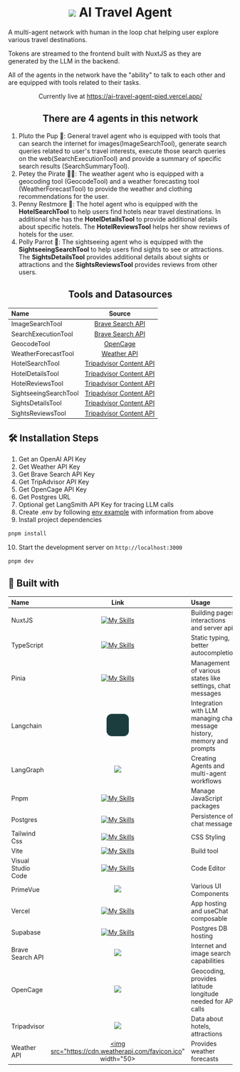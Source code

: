 <h1 align="center">
  <img src="https://github.com/mikechao/ai-travel-agent/blob/master/public/favicon.ico"/>
  AI Travel Agent
</h1>

<p align="left">
A multi-agent network with human in the loop chat helping user explore various travel destinations.
</p>

<p align="left">
Tokens are streamed to the frontend built with NuxtJS as they are generated by the LLM in the backend.
</p>

<p align="left">
All of the agents in the network have the "ability" to talk to each other and are equipped with tools related to their tasks.
</p>

<p align="center">
Currently live at <a href="https://ai-travel-agent-pied.vercel.app/">https://ai-travel-agent-pied.vercel.app/</a>
</p>

<h2 align="center">
There are 4 agents in this network
</h2>
<ol>
  <li>Pluto the Pup 🐶: General travel agent who is equipped with tools that can search the internet for images(ImageSearchTool), generate search queries related to user's travel interests, execute those search queries on the web(SearchExecutionTool) and provide a summary of specific search results (SearchSummaryTool).</li>
  <li>Petey the Pirate 🏴‍☠️: The weather agent who is equipped with a geocoding tool (GeocodeTool) and a weather forecasting tool (WeatherForecastTool) to provide the weather and clothing recommendations for the user.</li>
  <li>Penny Restmore 🏨: The hotel agent who is equipped with the <strong>HotelSearchTool</strong> to help users find hotels near travel destinations. In additional she has the <strong>HotelDetailsTool</strong> to provide additional details about specific hotels. The <strong>HotelReviewsTool</strong> helps her show reviews of hotels for the user.</li>
  <li>Polly Parrot 🦜: The sightseeing agent who is equipped with the <strong>SightseeingSearchTool</strong> to help users find sights to see or attractions. The <strong>SightsDetailsTool</strong> provides additional details about sights or attractions and the <strong>SightsReviewsTool</strong> provides reviews from other users.</li>
</ol>

<h2 align="center">
Tools and Datasources
</h2>

| Name                  |                                         Source                                          |
| :-------------------- | :-------------------------------------------------------------------------------------: |
| ImageSearchTool       |          [Brave Search API](https://brave.com/search/api/ 'Brave Search API')           |
| SearchExecutionTool   |          [Brave Search API](https://brave.com/search/api/ 'Brave Search API')           |
| GeocodeTool           |             [OpenCage](https://opencagedata.com/ 'OpenCage Geocoding API')              |
| WeatherForecastTool   |                [Weather API](https://www.weatherapi.com/ 'Weather API')                 |
| HotelSearchTool       | [Tripadvisor Content API](https://tripadvisor-content-api.readme.io/reference/overview) |
| HotelDetailsTool      | [Tripadvisor Content API](https://tripadvisor-content-api.readme.io/reference/overview) |
| HotelReviewsTool      | [Tripadvisor Content API](https://tripadvisor-content-api.readme.io/reference/overview) |
| SightseeingSearchTool | [Tripadvisor Content API](https://tripadvisor-content-api.readme.io/reference/overview) |
| SightsDetailsTool     | [Tripadvisor Content API](https://tripadvisor-content-api.readme.io/reference/overview) |
| SightsReviewsTool     | [Tripadvisor Content API](https://tripadvisor-content-api.readme.io/reference/overview) |

## 🛠️ Installation Steps

1. Get an OpenAI API Key
2. Get Weather API Key
3. Get Brave Search API Key
4. Get TripAdvisor API Key
5. Get OpenCage API Key
6. Get Postgres URL
7. Optional get LangSmith API Key for tracing LLM calls
8. Create .env by following [env example](./.env-example) with information from above
9. Install project dependencies

```bash
pnpm install
```

10. Start the development server on `http://localhost:3000`

```bash
pnpm dev
```

## 👷 Built with

| Name         |                                         Link                                         | Usage                                                     |
| :----------- | :----------------------------------------------------------------------------------: | :-------------------------------------------------------- |
| NuxtJS       |       [![My Skills](https://skillicons.dev/icons?i=nuxtjs)](https://nuxt.com/)       | Building pages, interactions and server apis              |
| TypeScript   |  [![My Skills](https://skillicons.dev/icons?i=ts)](https://www.typescriptlang.org/)  | Static typing, better autocompletion                      |
| Pinia        |    [![My Skills](https://skillicons.dev/icons?i=pinia)](https://pinia.vuejs.org/)    | Management of various states like settings, chat messages |
|Langchain|<a href="https://js.langchain.com/docs/introduction/"><img src="https://github.com/onemarc/tech-icons/blob/main/icons/langchain.svg" width="50"></a> | Integration with LLM managing chat message history, memory and prompts |
|LangGraph|<a href="https://langchain-ai.github.io/langgraphjs/"><img src="https://langchain-ai.github.io/langgraphjs/static/favicon.png" width="50"></a>|Creating Agents and multi-agent workflows|
| Pnpm         |        [![My Skills](https://skillicons.dev/icons?i=pnpm)](https://pnpm.io/)         | Manage JavaScript packages                                |
| Postgres     | [![My Skills](https://skillicons.dev/icons?i=postgres)](https://www.postgresql.org/) | Persistence of chat messages                              |
| Tailwind Css |  [![My Skills](https://skillicons.dev/icons?i=tailwind)](https://tailwindcss.com/)   | CSS Styling                                               |
| Vite         |        [![My Skills](https://skillicons.dev/icons?i=vite)](https://vite.dev)         | Build tool                                             |
|Visual Studio Code|[![My Skills](https://skillicons.dev/icons?i=vscode)](https://code.visualstudio.com/)| Code Editor |
|PrimeVue|<a href="https://primevue.org/"><img src="https://primevue.org/favicon.ico" width="50"></a> |Various UI Components |
|Vercel|[![My Skills](https://skillicons.dev/icons?i=vercel)](https://vercel.com/)| App hosting and useChat composable |  
|Supabase|[![My Skills](https://skillicons.dev/icons?i=supabase)](https://supabase.com/)|Postgres DB hosting|
|Brave Search API|<a href="https://brave.com/search/api/"><img src="https://brave.com/static-assets/images/brave-logo-sans-text.svg" width="50"></a>|Internet and image search capabilities |
|OpenCage|<a href="https://opencagedata.com/"><img src="https://assets.opencagedata.com/assets/favicon-87b005b78d525e217f87b3da68cfc008223392f914c557c04120e05f98caa617.ico"></a>| Geocoding, provides latitude longitude needed for API calls|
|Tripadvisor|<a href="https://www.tripadvisor.com/developers"><img src="https://static.tacdn.com/favicon.ico?v2"></a>|Data about hotels, attractions|
|Weather API|<a href="https://www.weatherapi.com/"><img src="https://cdn.weatherapi.com/favicon.ico" width="50></a>|Provides weather forecasts|